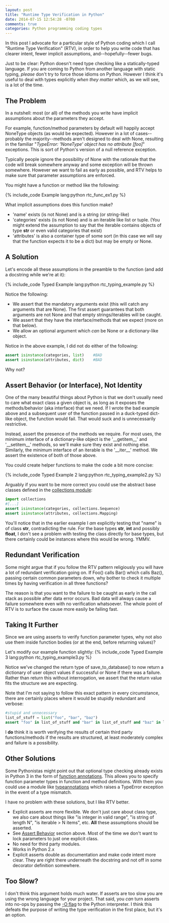 ```yaml
---
layout: post
title: "Runtime Type Verification in Python"
date: 2014-07-15 12:54:28 -0700
comments: true
categories: Python programming coding types
---
```


In this post I advocate for a particular style of Python coding which I call "Runtime Type Verification" (RTV), in order to
help you write code that has clearer intent, fewer implicit assumptions, and--hopefully--fewer bugs.

Just to be clear: Python doesn't need type checking like a statically-typed language. If you are coming to Python from
another language with static typing, _please_ don't try to force those idioms on Python. However I think it's useful to 
deal with types explicitly *when they matter* which, as we will see, is a lot of the time.

## The Problem

In a nutshell: most (or all) of the methods you write have implicit assumptions about the parameters they accept.

For example, function/method parameters by default will happily accept NoneType objects (as would be expected). However 
in a lot of cases--probably the majority--methods aren't designed to deal with None, resulting in the familiar 
"*TypeError: 'NoneType' object has no attribute [foo]*" exceptions. This is sort of Python's version of a null reference
exception.

Typically people ignore the possibility of None with the rationale that the code will break somewhere anyway
and some exception will be thrown somewhere. However we want to fail as early as possible, and RTV helps
to make sure that parameter assumptions are enforced.

You might have a function or method like the following:

{% include_code Example lang:python rtc_func_ex1.py %}

What implicit assumptions does this function make?

* 'name' exists (is not None) and is a string (or string-like)
* 'categories' exists (is not None) and is an iterable like list or tuple. (You might extend the assumption to say
that the iterable contains objects of type __str__ or even valid categories that exist)
* 'attributes' is also a container type of some sort (in this case we will say that the function expects it to be a 
dict) but may be empty or None.

## A Solution

Let's encode all these assumptions in the preamble to the function (and add a docstring while we're at it):

{% include_code Typed Example lang:python rtc_typing_example.py %}

Notice the following:

* We assert that the mandatory arguments exist (this will catch any arguments that are None). The first assert
guarantees that both arguments are not None and that empty strings/iterables will be caught.
* We assert that they have the interface/methods that we expect (more on that below).
* We allow an optional argument which *can* be None or a dictionary-like object.

Notice in the above example, I did not do either of the following:

``` python
assert isinstance(categories, list)    #BAD
assert isinstance(attributes, dict)    #BAD
```

Why not?

## <a name="assert_behavior"></a> Assert Behavior (or Interface), Not Identity

One of the many beautiful things about Python is that we don't usually need to care what exact class a given object is,
as long as it exposes the methods/behavior (aka interface) that we need. If I wrote the bad example above and a subsequent user of the 
function passed in a duck-typed dict-like object, the function would fail. That would suck and is unnecessarily restrictive.
 
Instead, assert the presence of the methods we require. For most uses, the minimum interface of a dictionary-like object
is the '\_\_getitem\__' and '\_\_setitem\_\_' methods, so we'll make sure they exist and nothing else. Similarly, the minimum interface
of an iterable is the '\_\_iter\_\_' method. We assert the existence of both of those above.

You could create helper functions to make the code a bit more concise:

{% include_code Typed Example 2 lang:python rtc_typing_example2.py %}

Arguably if you want to be more correct you could use the abstract base classes defined in the 
[collections module](https://docs.python.org/2/library/collections.html):
 
``` python
import collections
#[...]
assert isinstance(categories, collections.Sequence)
assert isinstance(attributes, collections.Mapping)
```

You'll notice that in the earlier example I *am* explicitly testing that "name" is of class __str__, contradicting the rule. For the
base types __str__, __int__ and possibly __float__, I don't see a problem with testing the class directly for base types, but there certainly
could be instances where this would be wrong. YMMV.

## Redundant Verification

Some might argue that if you follow the RTV pattern religiously you will have a lot of redundant verification going on.
If Foo() calls Bar() which calls Baz(), passing certain common parameters down, why bother to check it multiple
times by having verification in all three functions?

The reason is that you want to the failure to be caught as early in the call stack as possible after data error occurs. Bad
data will always cause a failure somewhere even with no verification whatsoever. The whole point of RTV is to surface the cause
more easily be failing fast.

## Taking It Further

Since we are using asserts to verify function parameter types, why not also use them inside function bodies (or at the end,
before returning values)?

Let's modify our example function slightly:
{% include_code Typed Example 3 lang:python rtc_typing_example3.py %}

Notice we've changed the return type of save_to_database() to now return a dictionary of user object values if successful
or None if there was a failure. Rather than return this without interrogation, we assert that the return value fits the
structure we are expecting.

Note that I'm not saying to follow this exact pattern in every circumstance, there are certainly places where it would
be stupidly redundant and verbose:

``` python
#stupid and unnecessary
list_of_stuff = list("foo", "bar", "baz")
assert "foo" in list_of_stuff and "bar" in list_of_stuff and "baz" in list_of_stuff
```

I __do__ think it is worth verifying the results of certain third party functions/methods if the results are structured,
at least moderately complex and failure is a possibility.

## Other Solutions
 
Some Pythonistas might point out that optional type checking already exists in Python 3 in the form of [function 
annotations](http://legacy.python.org/dev/peps/pep-3107/). This allows you to specify function parameter types
in function and method definitions. With them you could use a module like [typeannotations](https://github.com/ceronman/typeannotations)
which raises a TypeError exception in the event of a type mismatch.

I have no problem with these solutions, but I like RTV better.

* Explicit asserts are more flexible. We don't just care about class type, we also care about things like "is integer in
valid range", "is string of length N", "is iterable > N items", etc. __All__ these assumptions should be asserted.
* See [Assert Behavior](#assert_behavior) section above. Most of the time we don't want to lock parameters to just one explicit class.
* No need for third party modules.
* Works in Python 2.x
* Explicit asserts double as documentation and make code intent more clear. They are right there underneath the docstring 
and not off in some decorator definition somewhere.

## Too Slow?

I don't think this argument holds much water. If asserts are too slow you are using the wrong language for your
project. That said, you *can* turn asserts into no-ops by passing the [-O flag](http://stackoverflow.com/questions/2830358/what-are-the-implications-of-running-python-with-the-optimize-flag)
to the Python interpreter. I think this defeats the purpose of writing the type verification in the first place, but it's an option.
